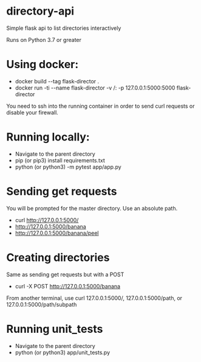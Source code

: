 # directory-api
Simple flask api to list directories interactively

Runs on Python 3.7 or greater

# Using docker:
  - docker build --tag flask-director .
  - docker run -ti --name flask-director -v /:<path to app.py>  -p 127.0.0.1:5000:5000 flask-director

You need to ssh into the running container in order to send curl requests or disable your firewall.

# Running locally:
  - Navigate to the parent directory
  - pip (or pip3) install requirements.txt
  - python (or python3) -m pytest app/app.py
  
 # Sending get requests
 You will be prompted for the master directory.  Use an absolute path.
  - curl http://127.0.0.1:5000/
  - http://127.0.0.1:5000/banana
  - http://127.0.0.1:5000/banana/peel
 
 # Creating directories
 Same as sending get requests but with a POST
 - curl -X POST http://127.0.0.1:5000/banana
 
 From another terminal, use curl 127.0.0.1:5000/, 127.0.0.1:5000/path, or 127.0.0.1:5000/path/subpath
 
 # Running unit_tests
  - Navigate to the parent directory
  - python (or python3) app/unit_tests.py

